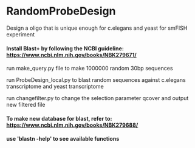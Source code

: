 # RandomProbeDesign
Design a oligo that is unique enough for c.elegans and yeast for smFISH experiment

#### Install Blast+ by following the NCBI guideline: https://www.ncbi.nlm.nih.gov/books/NBK279671/

run make_query.py file to make 1000000 random 30bp sequences 

run ProbeDesign_local.py to blast random sequences against c.elegans transcriptome and yeast transcriptome

run changefilter.py to change the selection parameter qcover and output new filtered file

#### To make new database for blast, refer to: https://www.ncbi.nlm.nih.gov/books/NBK279688/

#### use 'blastn -help' to see available functions
